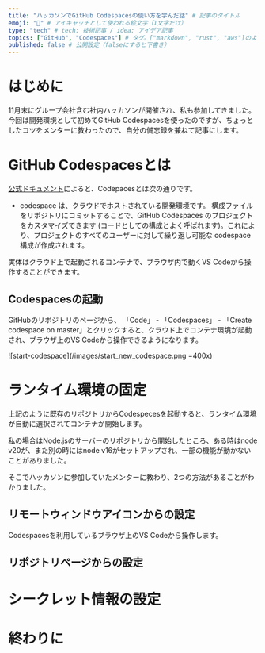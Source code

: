 ```yaml
---
title: "ハッカソンでGitHub Codespacesの使い方を学んだ話" # 記事のタイトル
emoji: "🐙" # アイキャッチとして使われる絵文字（1文字だけ）
type: "tech" # tech: 技術記事 / idea: アイデア記事
topics: ["GitHub", "Codespaces"] # タグ。["markdown", "rust", "aws"]のように指定する
published: false # 公開設定（falseにすると下書き）
---
```


# はじめに

11月末にグループ会社含む社内ハッカソンが開催され、私も参加してきました。
今回は開発環境として初めてGitHub Codespacesを使ったのですが、ちょっとしたコツをメンターに教わったので、自分の備忘録を兼ねて記事にします。

# GitHub Codespacesとは

[公式ドキュメント](https://docs.github.com/ja/codespaces/overview)によると、Codepacesとは次の通りです。

- codespace は、クラウドでホストされている開発環境です。 構成ファイルをリポジトリにコミットすることで、GitHub Codespaces のプロジェクトをカスタマイズできます (コードとしての構成とよく呼ばれます)。これにより、プロジェクトのすべてのユーザーに対して繰り返し可能な codespace 構成が作成されます。

実体はクラウド上で起動されるコンテナで、ブラウザ内で動くVS Codeから操作することができます。

## Codespacesの起動

GitHubのリポジトリのページから、 「Code」 - 「Codespaces」 - 「Create codespace on master」とクリックすると、クラウド上でコンテナ環境が起動され、ブラウザ上のVS Codeから操作できるようになります。

![start-codespace](/images/start_new_codespace.png =400x)

# ランタイム環境の固定

上記のように既存のリポジトリからCodespecesを起動すると、ランタイム環境が自動に選択されてコンテナが開始します。

私の場合はNode.jsのサーバーのリポジトリから開始したところ、ある時はnode v20が、また別の時にはnode v16がセットアップされ、一部の機能が動かないことがありました。

そこでハッカソンに参加していたメンターに教わり、2つの方法があることがわかりました。


## リモートウィンドウアイコンからの設定

Codespacesを利用しているブラウザ上のVS Codeから操作します。



## リポジトリページからの設定






# シークレット情報の設定


# 終わりに

